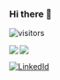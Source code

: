 ### Hi there 👋

![visitors](https://img.shields.io/badge/dynamic/json?url=https%3A%2F%2Fapi.countapi.xyz%2Fhit%2Fbabanazar&label=visitors&query=value&color=blue)

<a href="https://github.com/anuraghazra/github-readme-stats">
  <img align="left" src="https://github-readme-stats.vercel.app/api?username=babanazar&show_icons=true&count_private=true" />
</a>
<a href="https://github.com/anuraghazra/github-readme-stats">
  <img src="https://github-readme-stats.vercel.app/api/top-langs/?username=babanazar&langs_count=8,&hide=html,c%2B%2B" />
</a>


[![LinkedId](https://img.shields.io/badge/LinkedIn-Connect-blue?style=social&logo=linkedin)](https://www.linkedin.com/in/babanazar/)


<!--
**babanazar/babanazar** is a ✨ _special_ ✨ repository because its `README.md` (this file) appears on your GitHub profile.

Here are some ideas to get you started:

- 🔭 I’m currently working on ...
- 🌱 I’m currently learning ...
- 👯 I’m looking to collaborate on ...
- 🤔 I’m looking for help with ...
- 💬 Ask me about ...
- 📫 How to reach me: ...
- 😄 Pronouns: ...
- ⚡ Fun fact: ...
-->
